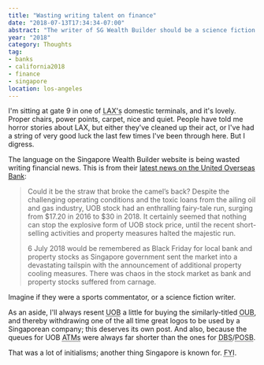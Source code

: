 ```yaml
---
title: "Wasting writing talent on finance"
date: "2018-07-13T17:34:34-07:00"
abstract: "The writer of SG Wealth Builder should be a science fiction writer, or sports commentator!"
year: "2018"
category: Thoughts
tag:
- banks
- california2018
- finance
- singapore
location: los-angeles
---
```

I'm sitting at gate 9 in one of <abbr title="Los Angeles">LAX's</abbr> domestic terminals, and it's lovely. Proper chairs, power points, carpet, nice and quiet. People have told me horror stories about LAX, but either they've cleaned up their act, or I've had a string of very good luck the last few times I've been through here. But I digress.

The language on the Singapore Wealth Builder website is being wasted writing financial news. This is from their [latest news on the United Overseas Bank]:

> Could it be the straw that broke the camel’s back? Despite the challenging operating conditions and the toxic loans from the ailing oil and gas industry, UOB stock had an enthralling fairy-tale run, surging from $17.20 in 2016 to $30 in 2018. It certainly seemed that nothing can stop the explosive form of UOB stock price, until the recent short-selling activities and property measures halted the majestic run.
> 
> 6 July 2018 would be remembered as Black Friday for local bank and property stocks as Singapore government sent the market into a devastating tailspin with the announcement of additional property cooling measures. There was chaos in the stock market as bank and property stocks suffered from carnage.

Imagine if they were a sports commentator, or a science fiction writer.

As an aside, I'll always resent <abbr title="United Overseas Bank">UOB</abbr> a little for buying the similarly-titled <abbr title="Overseas Union Bank">OUB</abbr>, and thereby withdrawing one of the all time great logos to be used by a Singaporean company; this deserves its own post. And also, because the queues for UOB <abbr title="Automated teller machine machines">ATMs</abbr> were always far shorter than the ones for <abbr title="Development Bank of Singapore">DBS</abbr>/<abbr title="Post Office Savings Bank">POSB</abbr>.

That was a lot of initialisms; another thing Singapore is known for. <abbr title="for your intestines">FYI</abbr>.

[latest news on the United Overseas Bank]: http://sgwealthbuilder.com/2018/07/uob-stock-pulverise-new-property-cooling-measures/

